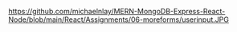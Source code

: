 https://github.com/michaelnlay/MERN-MongoDB-Express-React-Node/blob/main/React/Assignments/06-moreforms/userinput.JPG
